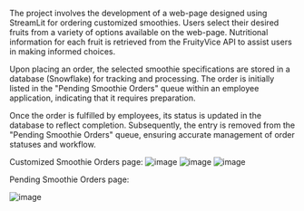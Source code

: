 The project involves the development of a web-page designed using StreamLit for ordering customized smoothies. Users select their desired fruits from a variety of options available on the web-page. Nutritional information for each fruit is retrieved from the FruityVice API to assist users in making informed choices.

Upon placing an order, the selected smoothie specifications are stored in a database (Snowflake) for tracking and processing. The order is initially listed in the "Pending Smoothie Orders" queue within an employee application, indicating that it requires preparation.

Once the order is fulfilled by employees, its status is updated in the database to reflect completion. Subsequently, the entry is removed from the "Pending Smoothie Orders" queue, ensuring accurate management of order statuses and workflow.

Customized Smoothie Orders page:
![image](https://github.com/ankitadalvi585/melanies_smoothies/assets/115281341/a90c0670-be54-4dbe-a4f9-82f5058b880e)
![image](https://github.com/ankitadalvi585/melanies_smoothies/assets/115281341/7f157abe-4e98-4c1d-8a3e-99782342e9ac)
![image](https://github.com/ankitadalvi585/melanies_smoothies/assets/115281341/1e660cb4-fa1a-4ba3-a6cd-6beef1e6fb3e)

Pending Smoothie Orders page:

![image](https://github.com/ankitadalvi585/melanies_smoothies/assets/115281341/5dcf3ac7-aec0-4a9a-845f-1e697e5c4102)

